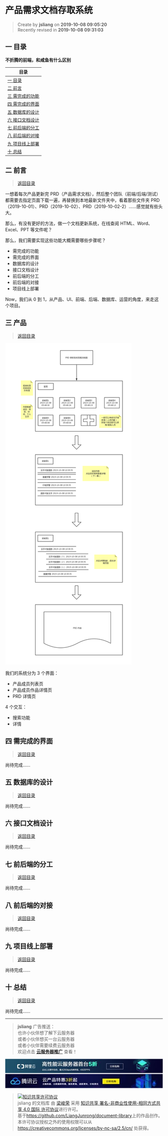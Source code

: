 产品需求文档存取系统
===

> Create by **jsliang** on **2019-10-08 09:05:20**  
> Recently revised in **2019-10-08 09:31:03**

## <a name="chapter-one" id="chapter-one">一 目录</a>

**不折腾的前端，和咸鱼有什么区别**

| 目录 |
| --- | 
| [一 目录](#chapter-one) | 
| <a name="catalog-chapter-two" id="catalog-chapter-two"></a>[二 前言](#chapter-two) |
| <a name="catalog-chapter-three" id="catalog-chapter-three"></a>[三 需完成的功能](#chapter-three) |
| <a name="catalog-chapter-four" id="catalog-chapter-four"></a>[四 需完成的界面](#chapter-four) |
| <a name="catalog-chapter-five" id="catalog-chapter-five"></a>[五 数据库的设计](#chapter-five) |
| <a name="catalog-chapter-six" id="catalog-chapter-six"></a>[六 接口文档设计](#chapter-six) |
| <a name="catalog-chapter-seven" id="catalog-chapter-seven"></a>[七 前后端的分工](#chapter-seven) |
| <a name="catalog-chapter-eight" id="catalog-chapter-eight"></a>[八 前后端的对接](#chapter-eight) |
| <a name="catalog-chapter-night" id="catalog-chapter-night"></a>[九 项目线上部署](#chapter-night) |
| <a name="catalog-chapter-ten" id="catalog-chapter-ten"></a>[十 总结](#chapter-ten) |

## <a name="chapter-two" id="chapter-two">二 前言</a>

> [返回目录](#chapter-one)

一想着每次产品更新完 PRD（产品需求文档），然后整个团队（前端/后端/测试）都需要去指定页面下载一遍，再替换到本地最新文件夹中，看着那些文件夹 PRD（2019-10-01）、PRD（2019-10-02）、PRD（2019-10-02-2）……感觉就有些头大。

那么，有没有更好的方法，做一个文档更新系统，在线查阅 HTML、Word、Excel、PPT 等文件呢？

那么，我们需要实现这些功能大概需要哪些步骤呢？

* 需完成的功能
* 需完成的界面
* 数据库的设计
* 接口文档设计
* 前后端的分工
* 前后端的对接
* 项目线上部署

Now，我们从 0 到 1，从产品、UI、前端、后端、数据库、运营的角度，来走这个项目。

## <a name="chapter-three" id="chapter-three">三 产品</a>

> [返回目录](#chapter-one)

![图](../../public-repertory/img/other-PRD-update-system-1.png)

我们的系统分为 3 个界面：

* 产品成员列表页
* 产品成员作品详情页
* PRD 详情页

4 个交互：

* 搜索功能
* 详情

## <a name="chapter-four" id="chapter-four">四 需完成的界面</a>

> [返回目录](#chapter-one)

尚待完成……

## <a name="chapter-five" id="chapter-five">五 数据库的设计</a>

> [返回目录](#chapter-one)

尚待完成……

## <a name="chapter-six" id="chapter-six">六 接口文档设计</a>

> [返回目录](#chapter-one)

尚待完成……

## <a name="chapter-seven" id="chapter-seven">七 前后端的分工</a>

> [返回目录](#chapter-one)

尚待完成……

## <a name="chapter-eight" id="chapter-eight">八 前后端的对接</a>

> [返回目录](#chapter-one)

尚待完成……

## <a name="chapter-night" id="chapter-night">九 项目线上部署</a>

> [返回目录](#chapter-one)

尚待完成……

## <a name="chapter-ten" id="chapter-ten">十 总结</a>

> [返回目录](#chapter-one)

尚待完成……

---

> **jsliang** 广告推送：  
> 也许小伙伴想了解下云服务器  
> 或者小伙伴想买一台云服务器  
> 或者小伙伴需要续费云服务器  
> 欢迎点击 **[云服务器推广](https://github.com/LiangJunrong/document-library/blob/master/other-library/Monologue/%E7%A8%B3%E9%A3%9F%E8%89%B0%E9%9A%BE.md)** 查看！

[![图](../../public-repertory/img/z-small-seek-ali-3.jpg)](https://promotion.aliyun.com/ntms/act/qwbk.html?userCode=w7hismrh)
[![图](../../public-repertory/img/z-small-seek-tencent-2.jpg)](https://cloud.tencent.com/redirect.php?redirect=1014&cps_key=49f647c99fce1a9f0b4e1eeb1be484c9&from=console)

> <a rel="license" href="http://creativecommons.org/licenses/by-nc-sa/4.0/"><img alt="知识共享许可协议" style="border-width:0" src="https://i.creativecommons.org/l/by-nc-sa/4.0/88x31.png" /></a><br /><span xmlns:dct="http://purl.org/dc/terms/" property="dct:title">jsliang 的文档库</span> 由 <a xmlns:cc="http://creativecommons.org/ns#" href="https://github.com/LiangJunrong/document-library" property="cc:attributionName" rel="cc:attributionURL">梁峻荣</a> 采用 <a rel="license" href="http://creativecommons.org/licenses/by-nc-sa/4.0/">知识共享 署名-非商业性使用-相同方式共享 4.0 国际 许可协议</a>进行许可。<br />基于<a xmlns:dct="http://purl.org/dc/terms/" href="https://github.com/LiangJunrong/document-library" rel="dct:source">https://github.com/LiangJunrong/document-library</a>上的作品创作。<br />本许可协议授权之外的使用权限可以从 <a xmlns:cc="http://creativecommons.org/ns#" href="https://creativecommons.org/licenses/by-nc-sa/2.5/cn/" rel="cc:morePermissions">https://creativecommons.org/licenses/by-nc-sa/2.5/cn/</a> 处获得。